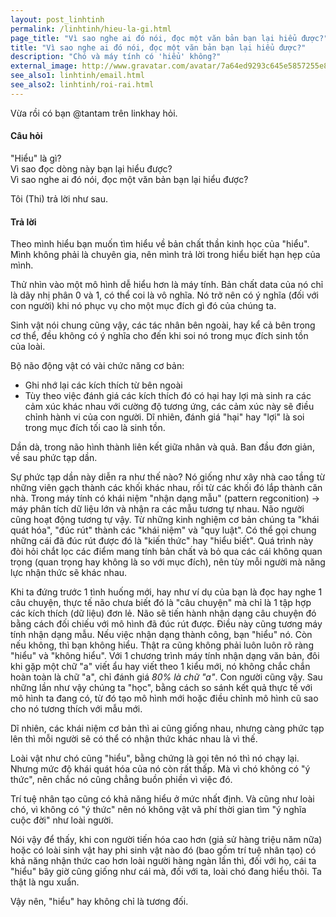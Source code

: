 ```yaml
---
layout: post_linhtinh
permalink: /linhtinh/hieu-la-gi.html
page_title: "Vì sao nghe ai đó nói, đọc một văn bản bạn lại hiểu được?"
title: "Vì sao nghe ai đó nói, đọc một văn bản bạn lại hiểu được?"
description: "Chó và máy tính có 'hiểu' không?"
external_image: http://www.gravatar.com/avatar/7a64ed9293c645e5857255e8f2320a8d?s=292
see_also1: linhtinh/email.html
see_also2: linhtinh/roi-rai.html
---
```

Vừa rồi có bạn @tantam trên linkhay hỏi. 

#### Câu hỏi

"Hiểu" là gì?  
Vì sao đọc dòng này bạn lại hiểu được?  
Vì sao nghe ai đó nói, đọc một văn bản bạn lại hiểu được?

Tôi (Thi) trả lời như sau.

#### Trả lời

Theo mình hiểu bạn muốn tìm hiểu về bản chất thần kinh học của "hiểu". Mình không phải là chuyên gia, nên mình trả lời trong hiểu biết hạn hẹp của mình.

Thử nhìn vào một mô hình dễ hiểu hơn là máy tính. Bản chất data của nó chỉ là dãy nhị phân 0 và 1, có thể coi là vô nghĩa. Nó trở nên có ý nghĩa (đối với con người) khi nó phục vụ cho một mục đích gì đó của chúng ta.

Sinh vật nói chung cũng vậy, các tác nhân bên ngoài, hay kể cả bên trong cơ thể, đều không có ý nghĩa cho đến khi soi nó trong mục đích sinh tồn của loài.

Bộ não động vật có vài chức năng cơ bản:

- Ghi nhớ lại các kích thích từ bên ngoài
- Tùy theo việc đánh giá các kích thích đó có hại hay lợi mà sinh ra các cảm xúc khác nhau với cường độ tương ứng, các cảm xúc này sẽ điều chỉnh hành vi của con người. Dĩ nhiên, đánh giá "hại" hay "lợi" là soi trong mục đích tối cao là sinh tồn.

Dần dà, trong não hình thành liên kết giữa nhân và quả. Ban đầu đơn giản, về sau phức tạp dần.

Sự phức tạp dần này diễn ra như thế nào? Nó giống như xây nhà cao tầng từ những viên gạch thành các khối khác nhau, rồi từ các khối đó lắp thành căn nhà. Trong máy tính có khái niệm "nhận dạng mẫu" (pattern regconition) -> máy phân tích dữ liệu lớn và nhận ra các mẫu tương tự nhau. Não người cũng hoạt động tương tự vậy. Từ những kinh nghiệm cơ bản chúng ta "khái quát hóa", "đúc rút" thành các "khái niệm" và "quy luật". Có thể gọi chung những cái đã đúc rút được đó là "kiến thức" hay "hiểu biết". Quá trình này đòi hỏi chắt lọc các điểm mang tính bản chất và bỏ qua các cái không quan trọng (quan trọng hay không là so với mục đích), nên tùy mỗi người mà năng lực nhận thức sẽ khác nhau.

Khi ta đứng trước 1 tình huống mới, hay như ví dụ của bạn là đọc hay nghe 1 câu chuyện, thực tế não chưa biết đó là "câu chuyện" mà chỉ là 1 tập hợp các kích thích (dữ liệu) đơn lẻ. Não sẽ tiến hành nhận dạng câu chuyện đó bằng cách đối chiếu với mô hình đã đúc rút được. Điều này cũng tương máy tính nhận dạng mẫu. Nếu việc nhận dạng thành công, bạn "hiểu" nó. Còn nếu không, thì bạn không hiểu. Thật ra cũng không phải luôn luôn rõ ràng "hiểu" và "không hiểu". Với 1 chương trình máy tính nhận dạng văn bản, đôi khi gặp một chữ "a" viết ẩu hay viết theo 1 kiểu mới, nó không chắc chắn hoàn toàn là chữ "a", chỉ đánh giá *80% là chữ "a"*. Con người cũng vậy. Sau những lần như vậy chúng ta "học", bằng cách so sánh kết quả thực tế với mô hình ta đang có, từ đó tạo mô hình mới hoặc điều chỉnh mô hình cũ sao cho nó tương thích với mẫu mới.

Dĩ nhiên, các khái niệm cơ bản thì ai cũng giống nhau, nhưng càng phức tạp lên thì mỗi người sẽ có thể có nhận thức khác nhau là vì thế.

Loài vật như chó cũng "hiểu", bằng chứng là gọi tên nó thì nó chạy lại. Nhưng mức độ khái quát hóa của nó còn rất thấp. Mà vì chó không có "ý thức", nên chắc nó cũng chẳng buồn phiền vì việc đó.

Trí tuệ nhân tạo cũng có khả năng hiểu ở mức nhất định. Và cũng như loài chó, vì không có "ý thức" nên nó không vật vã phí thời gian tìm "ý nghĩa cuộc đời" như loài người.

Nói vậy để thấy, khi con người tiến hóa cao hơn (giả sử hàng triệu năm nữa) hoặc có loài sinh vật hay phi sinh vật nào đó (bao gồm trí tuệ nhân tạo) có khả năng nhận thức cao hơn loài người hàng ngàn lần thì, đối với họ, cái ta "hiểu" bây giờ cũng giống như cái mà, đối với ta, loài chó đang hiểu thôi. Ta thật là ngu xuẩn.

Vậy nên, "hiểu" hay không chỉ là tương đối.